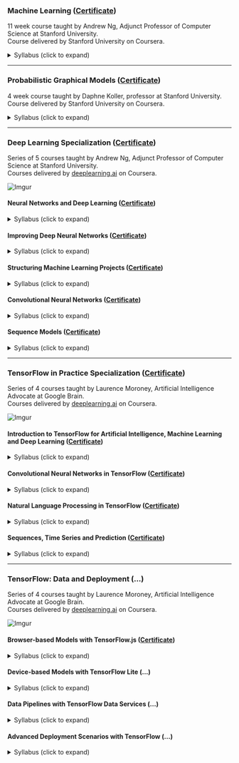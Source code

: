 ### Machine Learning ([Certificate](https://www.coursera.org/account/accomplishments/records/XR9R5E8938SH))
11 week course taught by Andrew Ng, Adjunct Professor of Computer Science at Stanford University.<br/>
Course delivered by Stanford University on Coursera.
<details>
  <summary>Syllabus (click to expand)</summary>
  
> Linear Regression<br/>
> Logistic Regression<br/>
> Regularization<br/>
> Neural Networks: Representation<br/>
> Neural Networks: Learning<br/>
> Advice for Applying Machine Learning<br/>
> Machine Learning System Design<br/>
> Support Vector Machines<br/>
> Unsupervised Learning<br/>
> Dimensionality Reduction<br/>
> Anomaly Detection<br/>
> Recommender Systems<br/>
> Large Scale Machine Learning<br/>
> Application Example: Photo OCR
</details>

----

### Probabilistic Graphical Models ([Certificate](https://www.coursera.org/account/accomplishments/records/TUDYP274U5RL))
4 week course taught by Daphne Koller, professor at Stanford University.<br/>
Course delivered by Stanford University on Coursera.
<details>
  <summary>Syllabus (click to expand)</summary>
  
> Bayesian Network (Directed Models)<br/>
> Template Models for Bayesian Networks<br/>
> Structured CPDs for Bayesian Networks<br/>
> Markov Networks (Undirected Models)<br/>
> Decision Making<br/>
> Knowledge Engineering<br/>
</details>

----

### Deep Learning Specialization ([Certificate](https://www.coursera.org/account/accomplishments/specialization/4CSXVLRLUE37))
Series of 5 courses taught by Andrew Ng, Adjunct Professor of Computer Science at Stanford University.<br/>
Courses delivered by [deeplearning.ai](https://www.deeplearning.ai/) on Coursera.

![Imgur](https://i.imgur.com/d9k9NWR.png)

#### Neural Networks and Deep Learning ([Certificate](https://www.coursera.org/account/accomplishments/records/ZNYJ6QDPHHGH))
<details>
  <summary>Syllabus (click to expand)</summary>

  > Introduction to Deep Learning<br/>
  > Neural Networks Basics<br/>
  > Shallow Neural Networks<br/>
  > Deep Neural Networks<br/>
</details>


#### Improving Deep Neural Networks ([Certificate](https://www.coursera.org/account/accomplishments/records/2YQ46U3FUWUH))
<details>
  <summary>Syllabus (click to expand)</summary>

  > Practical aspects of Deep Learning<br/>
  > Optimization algorithms<br/>
  > Hyperparameter tuning<br/>
  > Batch Normalization<br/>
  > Programming Frameworks<br/>
  > TensorFlow<br/>
</details>


#### Structuring Machine Learning Projects ([Certificate](https://www.coursera.org/account/accomplishments/records/RTMPZVBQR6CG))
<details>
  <summary>Syllabus (click to expand)</summary>

  > Error diagnostics<br/>
  > Promising directions for error reduction<br/>
  > Mismatched Training/Test sets<br/>
  > Comparing/surpassing human-level performance<br/>
  > End-to-end learning<br/>
  > Transfer learning<br/>
  > Multi-task learning<br/>
</details>


#### Convolutional Neural Networks ([Certificate](https://www.coursera.org/account/accomplishments/records/SDHKR597SU7P))
<details>
  <summary>Syllabus (click to expand)</summary>

  > Foundations of Convolutional Neural Networks<br/>
  > Deep convolutional models<br/>
  > Residual Networks<br/>
  > Detection algorithms<br/>
  > Car detection with YOLO<br/>
  > Art generation with Neural Style Transfer<br/>
  > Face Recognition<br/>
</details>


#### Sequence Models ([Certificate](https://www.coursera.org/account/accomplishments/records/VDKX46G2DMUC))
<details>
  <summary>Syllabus (click to expand)</summary>

  > Recurrent Neural Networks<br/>
  > Character-Level Language Modeling<br/>
  > Long Short-Term Memory<br/>
  > Natural Language Processing<br/>
  > Word Embeddings<br/>
  > Attention mechanism<br/>
  > Neural Machine Translation<br/>
  > Trigger word detection<br/>
</details>

----

### TensorFlow in Practice Specialization ([Certificate](https://www.coursera.org/account/accomplishments/specialization/QJW2CW9UE3ZV))
Series of 4 courses taught by Laurence Moroney, Artificial Intelligence Advocate at Google Brain.<br/>
Courses delivered by [deeplearning.ai](https://www.deeplearning.ai/) on Coursera.

![Imgur](https://i.imgur.com/n3DsXXq.png)

#### Introduction to TensorFlow for Artificial Intelligence, Machine Learning and Deep Learning ([Certificate](https://www.coursera.org/account/accomplishments/records/WPHBTEM7K6GJ))
<details>
  <summary>Syllabus (click to expand)</summary>

  > TensorFlow, Python and Google Colaboratory<br/>
  > Computer Vision in TensorFlow<br/>
  > Enhancing Vision with CNNs<br/>
  > Real-world image classification<br/>
</details>


#### Convolutional Neural Networks in TensorFlow ([Certificate](https://www.coursera.org/account/accomplishments/records/RAH9U8E6D3VN))
<details>
  <summary>Syllabus (click to expand)</summary>

  > Exploring larger datasets<br/>
  > Image augmentation<br/>
  > Transfer Learning<br/>
  > Multiclass classification<br/>
</details>


#### Natural Language Processing in TensorFlow ([Certificate](https://www.coursera.org/account/accomplishments/records/3BLGE95BVB85))
<details>
  <summary>Syllabus (click to expand)</summary>

  > Word based encodings<br/>
  > Subwords text encoding<br/>
  > Tokenization<br/>
  > Word embeddings<br/>
  > Sequence models<br/>
  > LSTMs<br/>
  > Word-based RNN text generation<br/>
  > Character-based RNN text generation<br/>
</details>


#### Sequences, Time Series and Prediction ([Certificate](https://www.coursera.org/account/accomplishments/records/UN53FXRU23MW))
<details>
  <summary>Syllabus (click to expand)</summary>

  > Evaluation metrics<br/>
  > Forecasting<br/>
  > Data synthesis<br/>
  > DNNs for Time Series<br/>
  > RNNs for Time Series<br/>
  > Time Series convolutions<br/>
  > Bi-directional LSTMs<br/>
</details>

----

### TensorFlow: Data and Deployment (...)
Series of 4 courses taught by Laurence Moroney, Artificial Intelligence Advocate at Google Brain.<br/>
Courses delivered by [deeplearning.ai](https://www.deeplearning.ai/) on Coursera.

![Imgur](https://i.imgur.com/6jG2mK8.png)

#### Browser-based Models with TensorFlow.js ([Certificate](https://www.coursera.org/account/accomplishments/records/V8GTTHX43DV6))
<details>
  <summary>Syllabus (click to expand)</summary>

  > ...<br/>
</details>


#### Device-based Models with TensorFlow Lite (...)
<details>
  <summary>Syllabus (click to expand)</summary>

  > ...<br/>
</details>


#### Data Pipelines with TensorFlow Data Services (...)
<details>
  <summary>Syllabus (click to expand)</summary>

  > ...<br/>
</details>


#### Advanced Deployment Scenarios with TensorFlow (...)
<details>
  <summary>Syllabus (click to expand)</summary>

  > ...<br/>
</details>
